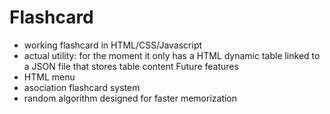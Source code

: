 # Flashcard
 - working flashcard in HTML/CSS/Javascript
 - actual utility: for the moment it only has a HTML dynamic table linked to a JSON file that stores table content
 <h>Future features</h>
 - HTML menu
 - asociation flashcard system
 - random algorithm designed for faster memorization
